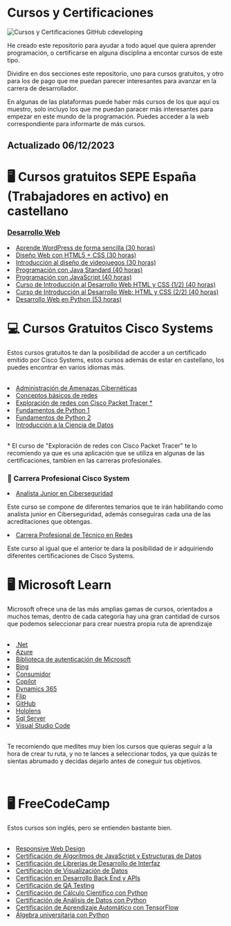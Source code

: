 # Cursos y Certificaciones
![Cursos y Certificaciones GitHub cdeveloping](https://github.com/cdeveloping/cursos-y-certificaciones/assets/134525703/4f71b927-019d-431b-99b7-5594a0fe9c66)
</br>
<p>He creado este repositorio para ayudar a todo aquel que quiera aprender programación, o certificarse en alguna disciplina a encontar cursos de este tipo.</p>
<p>Dividire en dos secciones este repositorio, uno para cursos gratuitos, y otro para los de pago que me puedan parecer interesantes para avanzar en la carrera de desarrollador.</p>

<p>En algunas de las plataformas puede haber más cursos de los que aquí os muestro, solo incluyo los que me puedan paracer más interesantes para empezar en este mundo de la programación.
Puedes acceder a la web correspondiente para informarte de más cursos.</p>

<h2>Actualizado 06/12/2023</h2>

# 🖥️ Cursos gratuitos SEPE España (Trabajadores en activo) en castellano
<h3><u>Desarrollo Web</u></h3>
<li><a href = "https://digitalizateplus.fundae.es/buscador/fichadigitalizate/1/932">Aprende WordPress de forma sencilla (30 horas)</a></li>
<li><a href = "https://digitalizateplus.fundae.es/buscador/fichadigitalizate/1/934">Diseño Web con HTML5 + CSS (30 horas)</a></li>
<li><a href = "https://digitalizateplus.fundae.es/buscador/fichadigitalizate/1/938">Introducción al diseño de videojuegos (30 horas)</a></li>
<li><a href = "https://digitalizateplus.fundae.es/buscador/fichadigitalizate/1/939">Programación con Java Standard (40 horas)</a></li>
<li><a href = "https://digitalizateplus.fundae.es/buscador/fichadigitalizate/1/940">Programación con JavaScript (40 horas)</a></li>
<li><a href = "https://digitalizateplus.fundae.es/buscador/fichadigitalizate/1/954">Curso de Introducción al Desarrollo Web HTML y CSS (1/2) (40 horas)</li>
<li><a href = "https://digitalizateplus.fundae.es/buscador/fichadigitalizate/1/955">Curso de Introducción al Desarrollo Web: HTML y CSS (2/2) (40 horas)</a></li>
<li><a href = "https://digitalizateplus.fundae.es/buscador/fichadigitalizate/1/2543">Desarrollo Web en Python (53 horas)</a></li>

# 💻 Cursos Gratuitos Cisco Systems

<p>Estos cursos gratuitos te dan la posibilidad de accder a un certificado emitido por Cisco Systems, estos cursos además de estar en castellano, los puedes encontrar
en varios idiomas más.</p>
</br>
<li><a href = "https://skillsforall.com/es/course/cyber-threat-management?courseLang=es-XL">Administración de Amenazas Cibernéticas</a></li>
<li><a href = "https://skillsforall.com/es/course/networking-basics?courseLang=es-XL">Conceptos básicos de redes</a></li>
<li><a href = "https://skillsforall.com/es/course/exploring-networking-cisco-packet-tracer?courseLang=es-XL">Exploración de redes con Cisco Packet Tracer *</a></li>
<li><a href = "https://skillsforall.com/es/course/python-essentials-1?courseLang=es-XL">Fundamentos de Python 1</a></li>
<li><a href = "https://skillsforall.com/es/course/python-essentials-2?courseLang=es-XL">Fundamentos de Python 2</a></li>
<li><a href = "https://skillsforall.com/es/course/introduction-data-science?courseLang=es-XL">Introducción a la Ciencia de Datos</a></li>
  
</br>
<p>* El curso de "Exploración de redes con Cisco Packet Tracer" te lo recomiendo ya que es una aplicación que se utiliza en algunas de las certificaciones, tambien en las
carreras profesionales.</p>



<h3> 🔬 Carrera Profesional Cisco System </h3>
<li><a href = "https://skillsforall.com/es/career-path/cybersecurity?courseLang=es-XL">Analista Junior en Ciberseguridad</a></li>
<p>Este curso se compone de diferentes temarios que te irán habilitando como analista junior en Ciberseguridad, además conseguiras cada una de las 
acreditaciones que obtengas.</p>
<li><a href = "https://skillsforall.com/es/career-path/network-technician?courseLang=es-XL">Carrera Profesional de Técnico en Redes</a></li>
<p>Este curso al igual que el anterior te dara la posibilidad de ir adquiriendo diferentes certificaciones de Cisco Systems.</p>

# 🖥️ Microsoft Learn

<p>Microsoft ofrece una de las más amplias gamas de cursos, orientados a muchos temas, dentro de cada categoría hay una gran cantidad de cursos que podemos seleccionar para crear nuestra propia ruta de aprendizaje</p>
</br>
<li><a href = "https://learn.microsoft.com/es-es/training/browse/?products=dotnet">.Net</a></li>
<li><a href = "https://learn.microsoft.com/es-es/training/browse/?products=azure">Azure</a></li>
<li><a href = "https://learn.microsoft.com/es-es/training/browse/?products=microsoft-authentication-library">Biblioteca de autenticación de Microsoft</a></li>
<li><a href = "https://learn.microsoft.com/es-es/training/browse/?products=bing">Bing</a></li>
<li><a href = "https://learn.microsoft.com/es-es/training/browse/?products=consumer">Consumidor</a></li>
<li><a href = "https://learn.microsoft.com/es-es/training/browse/?products=copilot">Copilot</a></li>
<li><a href = "https://learn.microsoft.com/es-es/training/browse/?products=dynamics-365">Dynamics 365</a></li>
<li><a href = "https://learn.microsoft.com/es-es/training/browse/?products=flip">Flip</a></li>
<li><a href = "https://learn.microsoft.com/es-es/training/browse/?products=github">GitHub</a></li>
<li><a href = "https://learn.microsoft.com/es-es/training/browse/?products=hololens">Hololens</a></li>
<li><a href = "https://learn.microsoft.com/es-es/training/browse/?products=sql-server">Sql Server</a></li>
<li><a href = "https://learn.microsoft.com/es-es/training/browse/?products=vs-code">Visual Studio Code</a></li>
</br>
<p>Te recomiendo que medites muy bien los cursos que quieras seguir a la hora de crear tu ruta, y no te lances a seleccionar todos, ya que quizás te sientas abrumado y decidas dejarlo antes de coneguir tus objetivos.</p>
</br>

# 🖥️ FreeCodeCamp
<p>Estos cursos son inglés, pero se entienden bastante bien.</p>
</br>
<li><a href = "https://www.freecodecamp.org/learn/2022/responsive-web-design/">Responsive Web Design</a></li>
<li><a href = "https://www.freecodecamp.org/learn/javascript-algorithms-and-data-structures/">Certificación de Algoritmos de JavaScript y Estructuras de Datos</a></li>
<li><a href = "https://www.freecodecamp.org/learn/front-end-development-libraries/">Certificación de Librerías de Desarrollo de Interfaz</a></li>
<li><a href = "https://www.freecodecamp.org/learn/data-visualization/">Certificación de Visualización de Datos</a></li>
<li><a href = "https://www.freecodecamp.org/learn/back-end-development-and-apis/">Certificación en Desarrollo Back End y APIs</a></li>
<li><a href = "https://www.freecodecamp.org/learn/quality-assurance/">Certificación de QA Testing</a></li>
<li><a href = "https://www.freecodecamp.org/learn/scientific-computing-with-python/">Certificación de Cálculo Científico con Python</a></li>
<li><a href = "https://www.freecodecamp.org/learn/data-analysis-with-python/">Certificación de Análisis de Datos con Python</a></li>
<li><a href = "https://www.freecodecamp.org/learn/machine-learning-with-python/">Certificación de Aprendizaje Automático con TensorFlow</a></li>
<li><a href = "https://www.freecodecamp.org/learn/college-algebra-with-python/">Álgebra universitaria con Python</a></li>






